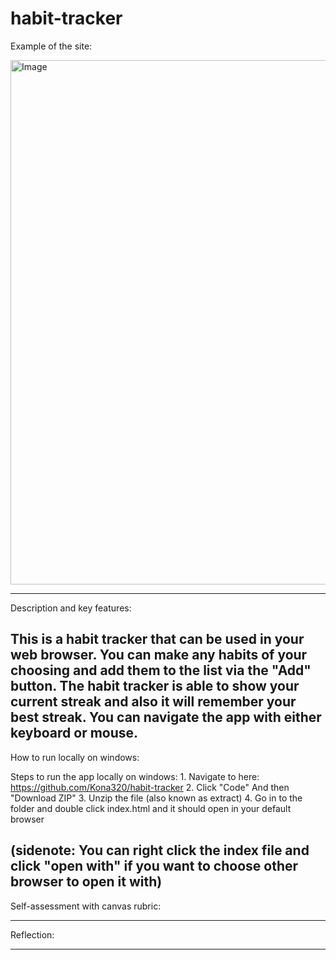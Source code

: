 ﻿# habit-tracker

Example of the site:

<img width="1025" height="839" alt="Image" src="https://github.com/user-attachments/assets/6c50e6ce-1a77-43b0-8e3f-3f35f8f5091b" />


---------------------------------------------------------------------------------------------------------------------------------------------------------------------------------------------
Description and key features:

This is a habit tracker that can be used in your web browser. You can make any habits of your choosing
and add them to the list via the "Add" button. The habit tracker is able to show your current streak and also
it will remember your best streak. You can navigate the app with either keyboard or mouse.
---------------------------------------------------------------------------------------------------------------------------------------------------------------------------------------------
How to run locally on windows:

Steps to run the app locally on windows: 1. Navigate to here: https://github.com/Kona320/habit-tracker
2. Click "Code" And then "Download ZIP"
3. Unzip the file (also known as extract)
4. Go in to the folder and double click index.html and it should open in your default browser

(sidenote: You can right click the index file and click "open with" if you want to choose other browser to open it with)
--------------------------------------------------------------------------------------------------------------------------------------------------------------------------------------------
Self-assessment with canvas rubric:



---------------------------------------------------------------------------------------------------------------------------------------------------------------------------------------------
Reflection:





---------------------------------------------------------------------------------------------------------------------------------------------------------------------------------------------

